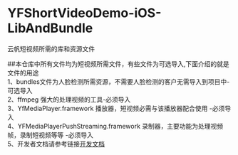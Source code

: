 # YFShortVideoDemo-iOS-LibAndBundle
云帆短视频所需的库和资源文件

##本仓库中所有文件均为短视频所需文件，有些文件为可选导入,下面介绍的就是文件的用途 </br>
1、bundles文件为人脸检测所需资源，不需要人脸检测的客户无需导入到项目中-可选导入</br>
2、ffmpeg 强大的处理视频的工具-必须导入</br>
3、YfMediaPlayer.framework 播放器，短视频必需与该播放器配合使用 -必须导入</br>
4、YFMediaPlayerPushStreaming.framework 录制器，主要功能为处理视频帧，录制短视频等等 -必须导入</br>
5、开发者文档请参考链接[开发文档](http://www.yfcloud.com)</br>
